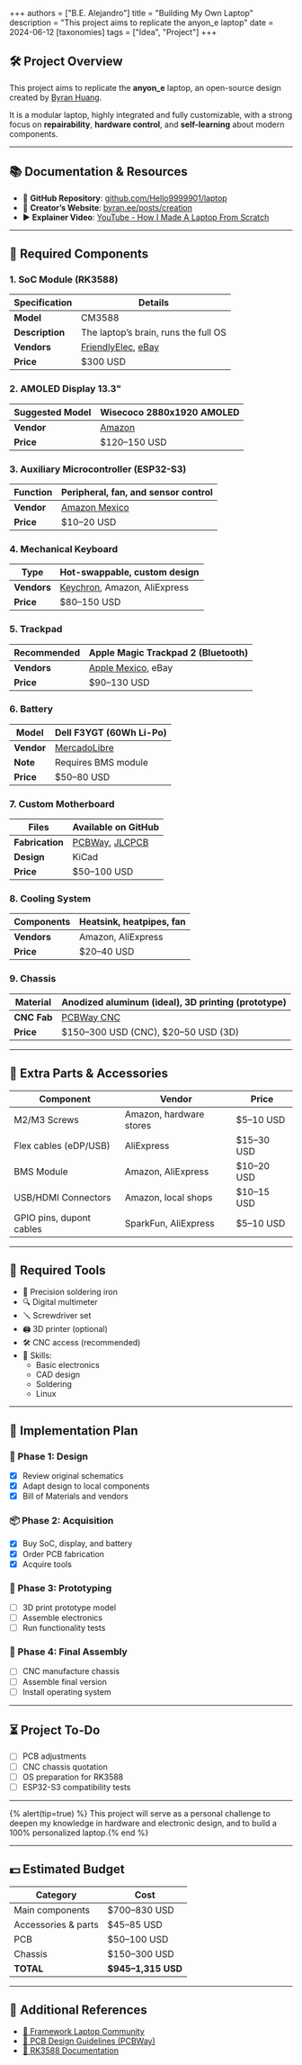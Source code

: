 +++
authors = ["B.E. Alejandro"]
title = "Building My Own Laptop"
description = "This project aims to replicate the anyon_e laptop"
date = 2024-06-12
[taxonomies]
tags = ["Idea", "Project"]
+++

## 🛠️ Project Overview

This project aims to replicate the **anyon_e** laptop, an open-source design created by [Byran Huang](https://www.byran.ee/posts/creation).

It is a modular laptop, highly integrated and fully customizable, with a strong focus on **repairability**, **hardware control**, and **self-learning** about modern components.

---

## 📚 Documentation & Resources

- 🔗 **GitHub Repository**: [github.com/Hello9999901/laptop](https://github.com/Hello9999901/laptop)
- 🧠 **Creator’s Website**: [byran.ee/posts/creation](https://www.byran.ee/posts/creation)
- ▶️ **Explainer Video**: [YouTube - How I Made A Laptop From Scratch](https://www.youtube.com/watch?v=fks3PBodyiE)

---

## 🧩 Required Components

### 1. SoC Module (RK3588)

| Specification | Details |
|---------------|---------|
| **Model**     | CM3588 |
| **Description** | The laptop’s brain, runs the full OS |
| **Vendors**   | [FriendlyElec](https://www.friendlyelec.com/index.php?route=product/product&product_id=312), [eBay](https://www.ebay.com/itm/356336193089) |
| **Price**     | $300 USD |

### 2. AMOLED Display 13.3"

| **Suggested Model** | Wisecoco 2880x1920 AMOLED |
|---------------------|---------------------------|
| **Vendor**          | [Amazon](https://www.amazon.com/-/es/dp/B0CN4B659V) |
| **Price**           | $120–150 USD |

### 3. Auxiliary Microcontroller (ESP32-S3)

| **Function**  | Peripheral, fan, and sensor control |
|---------------|-------------------------------------|
| **Vendor**    | [Amazon Mexico](https://www.amazon.com.mx/dp/B0C28FFBRP) |
| **Price**     | $10–20 USD |

### 4. Mechanical Keyboard

| **Type**        | Hot-swappable, custom design |
|-----------------|-------------------------------|
| **Vendors**     | [Keychron](https://www.keychron.com), Amazon, AliExpress |
| **Price**       | $80–150 USD |

### 5. Trackpad

| **Recommended** | Apple Magic Trackpad 2 (Bluetooth) |
|-----------------|-------------------------------------|
| **Vendors**     | [Apple Mexico](https://www.apple.com/mx/shop/product/MXKA3BE/A), eBay |
| **Price**       | $90–130 USD |

### 6. Battery

| **Model**     | Dell F3YGT (60Wh Li-Po) |
|---------------|--------------------------|
| **Vendor**    | [MercadoLibre](https://articulo.mercadolibre.com.mx/MLM-2083043737-bateria-de-laptop-swealeer-76v-60wh-f3ygt-para-dell-_JM) |
| **Note**      | Requires BMS module |
| **Price**     | $50–80 USD |

### 7. Custom Motherboard

| **Files**     | Available on GitHub |
|---------------|----------------------|
| **Fabrication** | [PCBWay](https://www.pcbway.com), [JLCPCB](https://jlcpcb.com) |
| **Design**    | KiCad |
| **Price**     | $50–100 USD |

### 8. Cooling System

| **Components** | Heatsink, heatpipes, fan |
|----------------|--------------------------|
| **Vendors**    | Amazon, AliExpress |
| **Price**      | $20–40 USD |

### 9. Chassis

| **Material**   | Anodized aluminum (ideal), 3D printing (prototype) |
|----------------|----------------------------------------------------|
| **CNC Fab**    | [PCBWay CNC](https://www.pcbway.com/rapid-prototyping/cnc-machining/) |
| **Price**      | $150–300 USD (CNC), $20–50 USD (3D) |

---

## 🔩 Extra Parts & Accessories

| Component | Vendor | Price |
|-----------|--------|-------|
| M2/M3 Screws | Amazon, hardware stores | $5–10 USD |
| Flex cables (eDP/USB) | AliExpress | $15–30 USD |
| BMS Module | Amazon, AliExpress | $10–20 USD |
| USB/HDMI Connectors | Amazon, local shops | $10–15 USD |
| GPIO pins, dupont cables | SparkFun, AliExpress | $5–10 USD |

---

## 🧰 Required Tools

- 🔧 Precision soldering iron
- 🔍 Digital multimeter
- 🪛 Screwdriver set
- 🖨️ 3D printer (optional)
- 🛠️ CNC access (recommended)
- 🧠 Skills:
  - Basic electronics
  - CAD design
  - Soldering
  - Linux

---

## 📅 Implementation Plan

### 🧪 Phase 1: Design
- [X] Review original schematics
- [X] Adapt design to local components
- [X] Bill of Materials and vendors

### 📦 Phase 2: Acquisition
- [X] Buy SoC, display, and battery
- [X] Order PCB fabrication
- [X] Acquire tools

### 🔧 Phase 3: Prototyping
- [ ] 3D print prototype model
- [ ] Assemble electronics
- [ ] Run functionality tests

### 🚀 Phase 4: Final Assembly
- [ ] CNC manufacture chassis
- [ ] Assemble final version
- [ ] Install operating system

---

## ⏳ Project To-Do

- [ ] PCB adjustments
- [ ] CNC chassis quotation
- [ ] OS preparation for RK3588
- [ ] ESP32-S3 compatibility tests

---

{% alert(tip=true) %} This project will serve as a personal challenge to deepen my knowledge in hardware and electronic design, and to build a 100% personalized laptop.{% end %}

---

## 💵 Estimated Budget

| Category | Cost |
|----------|------|
| Main components | $700–830 USD |
| Accessories & parts | $45–85 USD |
| PCB | $50–100 USD |
| Chassis | $150–300 USD |
| **TOTAL** | **$945–1,315 USD** |

---

## 📎 Additional References

- [💬 Framework Laptop Community](https://community.frame.work/)
- [📘 PCB Design Guidelines (PCBWay)](https://www.pcbway.com/blog/PCB_Design_Guidelines/)
- [📄 RK3588 Documentation](https://wiki.radxa.com/Rock5/dev/rk3588)  
